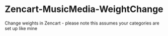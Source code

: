 # Zencart-MusicMedia-WeightChange
Change weights in Zencart - please note this assumes your categories are set up like mine
